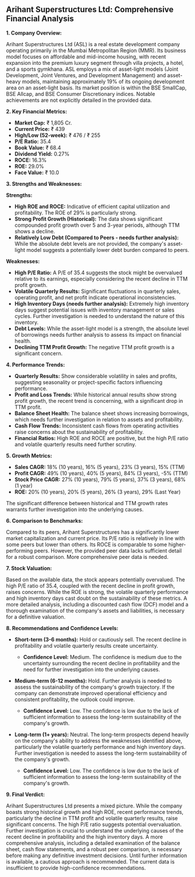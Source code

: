 ## Arihant Superstructures Ltd: Comprehensive Financial Analysis

**1. Company Overview:**

Arihant Superstructures Ltd (ASL) is a real estate development company operating primarily in the Mumbai Metropolitan Region (MMR).  Its business model focuses on affordable and mid-income housing, with recent expansion into the premium luxury segment through villa projects, a hotel, and a sports gymkhana. ASL employs a mix of asset-light models (Joint Development, Joint Ventures, and Development Management) and asset-heavy models, maintaining approximately 19% of its ongoing development area on an asset-light basis.  Its market position is within the BSE SmallCap, BSE Allcap, and BSE Consumer Discretionary indices.  Notable achievements are not explicitly detailed in the provided data.


**2. Key Financial Metrics:**

* **Market Cap:** ₹ 1,805 Cr.
* **Current Price:** ₹ 439
* **High/Low (52-week):** ₹ 476 / ₹ 255
* **P/E Ratio:** 35.4
* **Book Value:** ₹ 68.4
* **Dividend Yield:** 0.27%
* **ROCE:** 16.3%
* **ROE:** 29.0%
* **Face Value:** ₹ 10.0


**3. Strengths and Weaknesses:**

**Strengths:**

* **High ROE and ROCE:**  Indicative of efficient capital utilization and profitability.  The ROE of 29% is particularly strong.
* **Strong Profit Growth (Historical):**  The data shows significant compounded profit growth over 5 and 3-year periods, although TTM shows a decline.
* **Relatively Low Debt (Compared to Peers - needs further analysis):** While the absolute debt levels are not provided, the company's asset-light model suggests a potentially lower debt burden compared to peers.

**Weaknesses:**

* **High P/E Ratio:** A P/E of 35.4 suggests the stock might be overvalued relative to its earnings, especially considering the recent decline in TTM profit growth.
* **Volatile Quarterly Results:**  Significant fluctuations in quarterly sales, operating profit, and net profit indicate operational inconsistencies.
* **High Inventory Days (needs further analysis):**  Extremely high inventory days suggest potential issues with inventory management or sales cycles.  Further investigation is needed to understand the nature of this inventory.
* **Debt Levels:** While the asset-light model is a strength, the absolute level of borrowings needs further analysis to assess its impact on financial health.
* **Declining TTM Profit Growth:** The negative TTM profit growth is a significant concern.


**4. Performance Trends:**

* **Quarterly Results:** Show considerable volatility in sales and profits, suggesting seasonality or project-specific factors influencing performance.
* **Profit and Loss Trends:**  While historical annual results show strong profit growth, the recent trend is concerning, with a significant drop in TTM profit.
* **Balance Sheet Health:**  The balance sheet shows increasing borrowings, which needs further investigation in relation to assets and profitability.
* **Cash Flow Trends:**  Inconsistent cash flows from operating activities raise concerns about the sustainability of profitability.
* **Financial Ratios:**  High ROE and ROCE are positive, but the high P/E ratio and volatile quarterly results need further scrutiny.


**5. Growth Metrics:**

* **Sales CAGR:** 18% (10 years), 16% (5 years), 23% (3 years), 15% (TTM)
* **Profit CAGR:** 49% (10 years), 40% (5 years), 84% (3 years), -5% (TTM)
* **Stock Price CAGR:** 27% (10 years), 79% (5 years), 37% (3 years), 68% (1 year)
* **ROE:** 20% (10 years), 20% (5 years), 26% (3 years), 29% (Last Year)

The significant difference between historical and TTM growth rates warrants further investigation into the underlying causes.


**6. Comparison to Benchmarks:**

Compared to its peers, Arihant Superstructures has a significantly lower market capitalization and current price.  Its P/E ratio is relatively in line with some peers but lower than others.  Its ROCE is comparable to some higher-performing peers.  However, the provided peer data lacks sufficient detail for a robust comparison.  More comprehensive peer data is needed.


**7. Stock Valuation:**

Based on the available data, the stock appears potentially overvalued. The high P/E ratio of 35.4, coupled with the recent decline in profit growth, raises concerns.  While the ROE is strong, the volatile quarterly performance and high inventory days cast doubt on the sustainability of these metrics.  A more detailed analysis, including a discounted cash flow (DCF) model and a thorough examination of the company's assets and liabilities, is necessary for a definitive valuation.


**8. Recommendations and Confidence Levels:**

* **Short-term (3-6 months):** Hold or cautiously sell.  The recent decline in profitability and volatile quarterly results create uncertainty.
    * **Confidence Level:** Medium.  The confidence is medium due to the uncertainty surrounding the recent decline in profitability and the need for further investigation into the underlying causes.

* **Medium-term (6-12 months):** Hold.  Further analysis is needed to assess the sustainability of the company's growth trajectory.  If the company can demonstrate improved operational efficiency and consistent profitability, the outlook could improve.
    * **Confidence Level:** Low.  The confidence is low due to the lack of sufficient information to assess the long-term sustainability of the company's growth.

* **Long-term (1+ years):**  Neutral.  The long-term prospects depend heavily on the company's ability to address the weaknesses identified above, particularly the volatile quarterly performance and high inventory days.  Further investigation is needed to assess the long-term sustainability of the company's growth.
    * **Confidence Level:** Low.  The confidence is low due to the lack of sufficient information to assess the long-term sustainability of the company's growth.


**9. Final Verdict:**

Arihant Superstructures Ltd presents a mixed picture.  While the company boasts strong historical growth and high ROE, recent performance trends, particularly the decline in TTM profit and volatile quarterly results, raise significant concerns.  The high P/E ratio suggests potential overvaluation.  Further investigation is crucial to understand the underlying causes of the recent decline in profitability and the high inventory days.  A more comprehensive analysis, including a detailed examination of the balance sheet, cash flow statements, and a robust peer comparison, is necessary before making any definitive investment decisions.  Until further information is available, a cautious approach is recommended.  The current data is insufficient to provide high-confidence recommendations.
